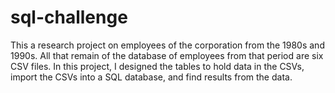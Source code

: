 # sql-challenge

This a research project on employees of the corporation from the 1980s and 1990s. All that remain of the database of employees from that period are six CSV files. In this project, I designed the tables to hold data in the CSVs, import the CSVs into a SQL database, and find results from the data.

